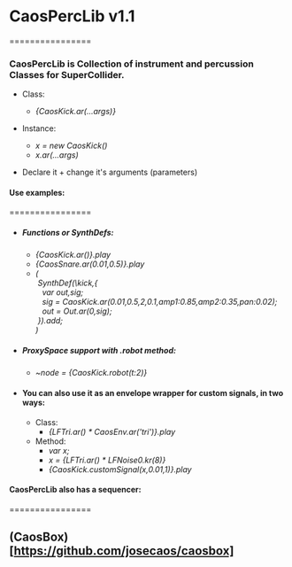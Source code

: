 # CaosPercLib v1.1
================

### CaosPercLib is Collection of instrument and percussion Classes for SuperCollider.
 
 - Class:
   - *{CaosKick.ar(...args)}*
 - Instance: 
   - *x = new CaosKick()*
   - *x.ar(...args)*
   
 - Declare it + change it's arguments (parameters)
 
#### Use examples:
================
 - ##### Functions or SynthDefs:
   - *{CaosKick.ar()}.play*
   - *{CaosSnare.ar(0.01,0.5)}.play*
   - *(*<br/>
    &nbsp;*SynthDef(\kick,{*<br/>
      &nbsp;&nbsp;&nbsp;*var out,sig;*<br/>
      &nbsp;&nbsp;&nbsp;*sig = CaosKick.ar(0.01,0.5,2,0.1,amp1:0.85,amp2:0.35,pan:0.02);*<br/>
      &nbsp;&nbsp;&nbsp;*out = Out.ar(0,sig);*<br/>
    &nbsp;*}).add;*<br/>
   *)*
   
- ##### ProxySpace support with .robot method:
   - *~node = {CaosKick.robot(t:2)}*
   
- #### You can also use it as an envelope wrapper for custom signals, in two ways:
  - Class:
    - *{LFTri.ar() * CaosEnv.ar('tri')}.play*
  - Method:
    - *var x;*
    - *x = {LFTri.ar() * LFNoise0.kr(8)}*
    - *{CaosKick.customSignal(x,0.01,1)}.play*
    
#### CaosPercLib also has a sequencer: 
================
## (CaosBox)[https://github.com/josecaos/caosbox]
